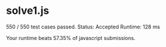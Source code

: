 # solve1.js

550 / 550 test cases passed.
Status: Accepted
Runtime: 128 ms

Your runtime beats 57.35% of javascript submissions.


